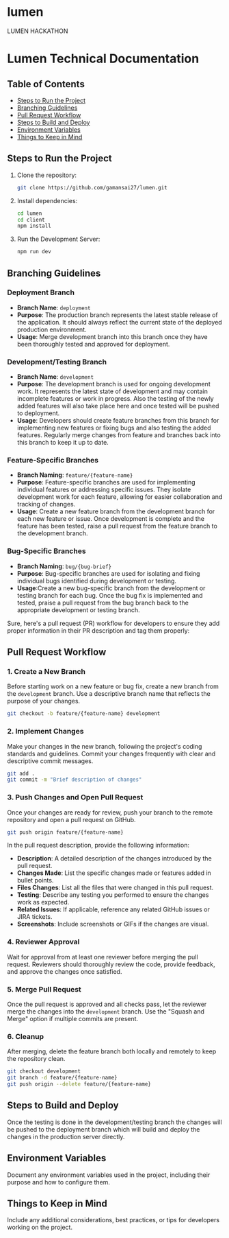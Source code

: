 # lumen
LUMEN HACKATHON

# Lumen Technical Documentation

## Table of Contents

- [Steps to Run the Project](#steps-to-run-the-project)
- [Branching Guidelines](#branching-guidelines)
- [Pull Request Workflow](#pull-request-workflow)
- [Steps to Build and Deploy](#steps-to-build-and-deploy)
- [Environment Variables](#environment-variables)
- [Things to Keep in Mind](#things-to-keep-in-mind)


## Steps to Run the Project

1. Clone the repository:

   ```bash
   git clone https://github.com/gamansai27/lumen.git
   ```

2. Install dependencies:

   ```bash
   cd lumen
   cd client
   npm install
   ```

3. Run the Development Server:

   ```bash
   npm run dev
   ```


## Branching Guidelines

### Deployment Branch

- **Branch Name**: `deployment`
- **Purpose**: The production branch represents the latest stable release of the application. It should always reflect the current state of the deployed production environment.
- **Usage**: Merge development branch into this branch once they have been thoroughly tested and approved for deployment.

### Development/Testing Branch

- **Branch Name**: `development`
- **Purpose**: The development branch is used for ongoing development work. It represents the latest state of development and may contain incomplete features or work in progress. Also the testing of the newly added features will also take place here and once tested will be pushed to deployment.
- **Usage**: Developers should create feature branches from this branch for implementing new features or fixing bugs and also testing the added features. Regularly merge changes from feature and branches back into this branch to keep it up to date.

### Feature-Specific Branches

- **Branch Naming**: `feature/{feature-name}`
- **Purpose**: Feature-specific branches are used for implementing individual features or addressing specific issues. They isolate development work for each feature, allowing for easier collaboration and tracking of changes.
- **Usage**: Create a new feature branch from the development branch for each new feature or issue. Once development is complete and the feature has been tested, raise a pull request from the feature branch to the development branch.

### Bug-Specific Branches

- **Branch Naming**: `bug/{bug-brief}`
- **Purpose**: Bug-specific branches are used for isolating and fixing individual bugs identified during development or testing.
- **Usage**:Create a new bug-specific branch from the development or testing branch for each bug. Once the bug fix is implemented and tested, praise a pull request from the bug branch back to the appropriate development or testing branch.

Sure, here's a pull request (PR) workflow for developers to ensure they add proper information in their PR description and tag them properly:

## Pull Request Workflow

### 1. Create a New Branch

Before starting work on a new feature or bug fix, create a new branch from the `development` branch. Use a descriptive branch name that reflects the purpose of your changes.

```bash
git checkout -b feature/{feature-name} development
```

### 2. Implement Changes

Make your changes in the new branch, following the project's coding standards and guidelines. Commit your changes frequently with clear and descriptive commit messages.

```bash
git add .
git commit -m "Brief description of changes"
```

### 3. Push Changes and Open Pull Request

Once your changes are ready for review, push your branch to the remote repository and open a pull request on GitHub.

```bash
git push origin feature/{feature-name}
```

In the pull request description, provide the following information:

- **Description**: A detailed description of the changes introduced by the pull request.
- **Changes Made**: List the specific changes made or features added in bullet points.
- **Files Changes**: List all the files that were changed in this pull request.
- **Testing**: Describe any testing you performed to ensure the changes work as expected.
- **Related Issues**: If applicable, reference any related GitHub issues or JIRA tickets.
- **Screenshots**: Include screenshots or GIFs if the changes are visual.

### 4. Reviewer Approval

Wait for approval from at least one reviewer before merging the pull request. Reviewers should thoroughly review the code, provide feedback, and approve the changes once satisfied.

### 5. Merge Pull Request

Once the pull request is approved and all checks pass, let the reviewer merge the changes into the `development` branch. Use the "Squash and Merge" option if multiple commits are present.

### 6. Cleanup

After merging, delete the feature branch both locally and remotely to keep the repository clean.

```bash
git checkout development
git branch -d feature/{feature-name}
git push origin --delete feature/{feature-name}
```

## Steps to Build and Deploy

Once the testing is done in the development/testing branch the changes will be pushed to the deployment branch which will build and deploy the changes in the production server directly.

## Environment Variables

Document any environment variables used in the project, including their purpose and how to configure them.


## Things to Keep in Mind

Include any additional considerations, best practices, or tips for developers working on the project.
